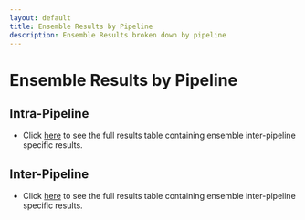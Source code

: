 ```yaml
---
layout: default
title: Ensemble Results by Pipeline
description: Ensemble Results broken down by pipeline
---
```


# Ensemble Results by Pipeline

## Intra-Pipeline

- Click [here](./ensemble_intrapipe_table.html) to see the full results table containing ensemble inter-pipeline specific results.

## Inter-Pipeline

- Click [here](./ensemble_interpipe_table.html) to see the full results table containing ensemble inter-pipeline specific results.